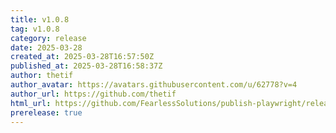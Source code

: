 ```yaml
---
title: v1.0.8
tag: v1.0.8
category: release
date: 2025-03-28
created_at: 2025-03-28T16:57:50Z
published_at: 2025-03-28T16:58:37Z
author: thetif
author_avatar: https://avatars.githubusercontent.com/u/62778?v=4
author_url: https://github.com/thetif
html_url: https://github.com/FearlessSolutions/publish-playwright/releases/tag/v1.0.8
prerelease: true
---
```




